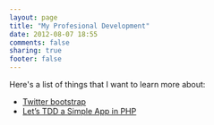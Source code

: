 ```yaml
---
layout: page
title: "My Profesional Development"
date: 2012-08-07 18:55
comments: false
sharing: true
footer: false
---
```


Here's a list of things that I want to learn more about:

 - [Twitter bootstrap](http://twitter.github.com/bootstrap/)
 - [Let’s TDD a Simple App in PHP](http://net.tutsplus.com/tutorials/php/lets-tdd-a-simple-app-in-php/)